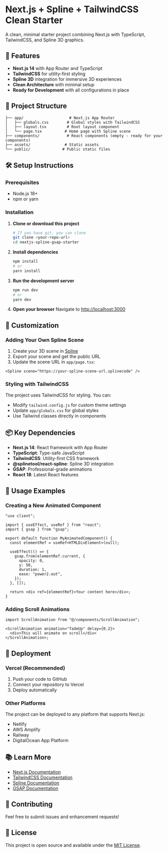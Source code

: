 # Next.js + Spline + TailwindCSS Clean Starter

A clean, minimal starter project combining Next.js with TypeScript, TailwindCSS, and Spline 3D graphics.

## 🚀 Features

- **Next.js 14** with App Router and TypeScript
- **TailwindCSS** for utility-first styling
- **Spline 3D** integration for immersive 3D experiences
- **Clean Architecture** with minimal setup
- **Ready for Development** with all configurations in place

## 📁 Project Structure

```
├── app/                    # Next.js App Router
│   ├── globals.css        # Global styles with TailwindCSS
│   ├── layout.tsx         # Root layout component
│   └── page.tsx          # Home page with Spline scene
├── components/            # React components (empty - ready for your components)
├── assets/               # Static assets
└── public/              # Public static files
```

## 🛠️ Setup Instructions

### Prerequisites

- Node.js 18+
- npm or yarn

### Installation

1. **Clone or download this project**

   ```bash
   # If you have git, you can clone
   git clone <your-repo-url>
   cd nextjs-spline-gsap-starter
   ```

2. **Install dependencies**

   ```bash
   npm install
   # or
   yarn install
   ```

3. **Run the development server**

   ```bash
   npm run dev
   # or
   yarn dev
   ```

4. **Open your browser**
   Navigate to [http://localhost:3000](http://localhost:3000)

## 🎨 Customization

### Adding Your Own Spline Scene

1. Create your 3D scene in [Spline](https://spline.design)
2. Export your scene and get the public URL
3. Update the scene URL in `app/page.tsx`:

```tsx
<Spline scene="https://your-spline-scene-url.splinecode" />
```

### Styling with TailwindCSS

The project uses TailwindCSS for styling. You can:

- Modify `tailwind.config.js` for custom theme settings
- Update `app/globals.css` for global styles
- Use Tailwind classes directly in components

## 📦 Key Dependencies

- **Next.js 14**: React framework with App Router
- **TypeScript**: Type-safe JavaScript
- **TailwindCSS**: Utility-first CSS framework
- **@splinetool/react-spline**: Spline 3D integration
- **GSAP**: Professional-grade animations
- **React 18**: Latest React features

## 🎯 Usage Examples

### Creating a New Animated Component

```tsx
"use client";

import { useEffect, useRef } from "react";
import { gsap } from "gsap";

export default function MyAnimatedComponent() {
  const elementRef = useRef<HTMLDivElement>(null);

  useEffect(() => {
    gsap.from(elementRef.current, {
      opacity: 0,
      y: 50,
      duration: 1,
      ease: "power2.out",
    });
  }, []);

  return <div ref={elementRef}>Your content here</div>;
}
```

### Adding Scroll Animations

```tsx
import ScrollAnimation from "@/components/ScrollAnimation";

<ScrollAnimation animation="fadeUp" delay={0.2}>
  <div>This will animate on scroll</div>
</ScrollAnimation>;
```

## 🚀 Deployment

### Vercel (Recommended)

1. Push your code to GitHub
2. Connect your repository to Vercel
3. Deploy automatically

### Other Platforms

The project can be deployed to any platform that supports Next.js:

- Netlify
- AWS Amplify
- Railway
- DigitalOcean App Platform

## 📚 Learn More

- [Next.js Documentation](https://nextjs.org/docs)
- [TailwindCSS Documentation](https://tailwindcss.com/docs)
- [Spline Documentation](https://docs.spline.design)
- [GSAP Documentation](https://greensock.com/docs)

## 🤝 Contributing

Feel free to submit issues and enhancement requests!

## 📄 License

This project is open source and available under the [MIT License](LICENSE).

